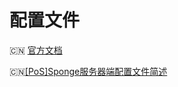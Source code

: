 # 配置文件

🇨🇳 [官方文档](https://docs.spongepowered.org/stable/zh-CN/server/getting-started/configuration/index.html)

🇨🇳[\[PoS\]Sponge服务器端配置文件简述](https://www.mcbbs.net/thread-963473-1-1.html)

